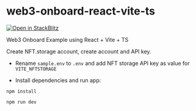 # web3-onboard-react-vite-ts

[![Open in StackBlitz](https://developer.stackblitz.com/img/open_in_stackblitz.svg)](https://stackblitz.com/fork/github/blocknative/web3-onboard-react-vite-ts)

Web3 Onboard Example using React + Vite + TS

Create NFT.storage account, create account and API key.

- Rename `sample.env` to `.env` and add NFT storage API key as value for `VITE_NFTSTORAGE`

- Install dependencies and run app:

```
npm install

npm run dev
```